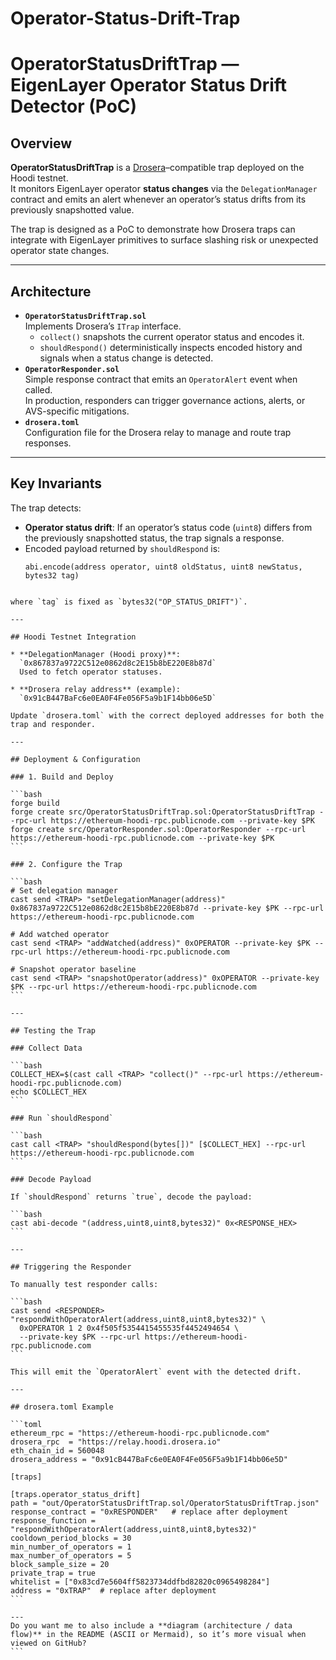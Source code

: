 # Operator-Status-Drift-Trap
# OperatorStatusDriftTrap — EigenLayer Operator Status Drift Detector (PoC)

## Overview
**OperatorStatusDriftTrap** is a [Drosera](https://drosera.network)–compatible trap deployed on the Hoodi testnet.  
It monitors EigenLayer operator **status changes** via the `DelegationManager` contract and emits an alert whenever an operator’s status drifts from its previously snapshotted value.

The trap is designed as a PoC to demonstrate how Drosera traps can integrate with EigenLayer primitives to surface slashing risk or unexpected operator state changes.

---

## Architecture
- **`OperatorStatusDriftTrap.sol`**  
  Implements Drosera’s `ITrap` interface.  
  - `collect()` snapshots the current operator status and encodes it.  
  - `shouldRespond()` deterministically inspects encoded history and signals when a status change is detected.
- **`OperatorResponder.sol`**  
  Simple response contract that emits an `OperatorAlert` event when called.  
  In production, responders can trigger governance actions, alerts, or AVS-specific mitigations.
- **`drosera.toml`**  
  Configuration file for the Drosera relay to manage and route trap responses.

---

## Key Invariants
The trap detects:
- **Operator status drift**: If an operator’s status code (`uint8`) differs from the previously snapshotted status, the trap signals a response.
- Encoded payload returned by `shouldRespond` is:
  ```solidity
  abi.encode(address operator, uint8 oldStatus, uint8 newStatus, bytes32 tag)
````

where `tag` is fixed as `bytes32("OP_STATUS_DRIFT")`.

---

## Hoodi Testnet Integration

* **DelegationManager (Hoodi proxy)**:
  `0x867837a9722C512e0862d8c2E15b8bE220E8b87d`
  Used to fetch operator statuses.

* **Drosera relay address** (example):
  `0x91cB447BaFc6e0EA0F4Fe056F5a9b1F14bb06e5D`

Update `drosera.toml` with the correct deployed addresses for both the trap and responder.

---

## Deployment & Configuration

### 1. Build and Deploy

```bash
forge build
forge create src/OperatorStatusDriftTrap.sol:OperatorStatusDriftTrap --rpc-url https://ethereum-hoodi-rpc.publicnode.com --private-key $PK
forge create src/OperatorResponder.sol:OperatorResponder --rpc-url https://ethereum-hoodi-rpc.publicnode.com --private-key $PK
```

### 2. Configure the Trap

```bash
# Set delegation manager
cast send <TRAP> "setDelegationManager(address)" 0x867837a9722C512e0862d8c2E15b8bE220E8b87d --private-key $PK --rpc-url https://ethereum-hoodi-rpc.publicnode.com

# Add watched operator
cast send <TRAP> "addWatched(address)" 0xOPERATOR --private-key $PK --rpc-url https://ethereum-hoodi-rpc.publicnode.com

# Snapshot operator baseline
cast send <TRAP> "snapshotOperator(address)" 0xOPERATOR --private-key $PK --rpc-url https://ethereum-hoodi-rpc.publicnode.com
```

---

## Testing the Trap

### Collect Data

```bash
COLLECT_HEX=$(cast call <TRAP> "collect()" --rpc-url https://ethereum-hoodi-rpc.publicnode.com)
echo $COLLECT_HEX
```

### Run `shouldRespond`

```bash
cast call <TRAP> "shouldRespond(bytes[])" [$COLLECT_HEX] --rpc-url https://ethereum-hoodi-rpc.publicnode.com
```

### Decode Payload

If `shouldRespond` returns `true`, decode the payload:

```bash
cast abi-decode "(address,uint8,uint8,bytes32)" 0x<RESPONSE_HEX>
```

---

## Triggering the Responder

To manually test responder calls:

```bash
cast send <RESPONDER> "respondWithOperatorAlert(address,uint8,uint8,bytes32)" \
  0xOPERATOR 1 2 0x4f505f5354415455535f4452494654 \
  --private-key $PK --rpc-url https://ethereum-hoodi-rpc.publicnode.com
```

This will emit the `OperatorAlert` event with the detected drift.

---

## drosera.toml Example

```toml
ethereum_rpc = "https://ethereum-hoodi-rpc.publicnode.com"
drosera_rpc  = "https://relay.hoodi.drosera.io"
eth_chain_id = 560048
drosera_address = "0x91cB447BaFc6e0EA0F4Fe056F5a9b1F14bb06e5D"

[traps]

[traps.operator_status_drift]
path = "out/OperatorStatusDriftTrap.sol/OperatorStatusDriftTrap.json"
response_contract = "0xRESPONDER"   # replace after deployment
response_function = "respondWithOperatorAlert(address,uint8,uint8,bytes32)"
cooldown_period_blocks = 30
min_number_of_operators = 1
max_number_of_operators = 5
block_sample_size = 20
private_trap = true
whitelist = ["0x83cd7e5604ff5823734ddfbd82820c0965498284"]
address = "0xTRAP"  # replace after deployment
```

---
Do you want me to also include a **diagram (architecture / data flow)** in the README (ASCII or Mermaid), so it’s more visual when viewed on GitHub?
```

